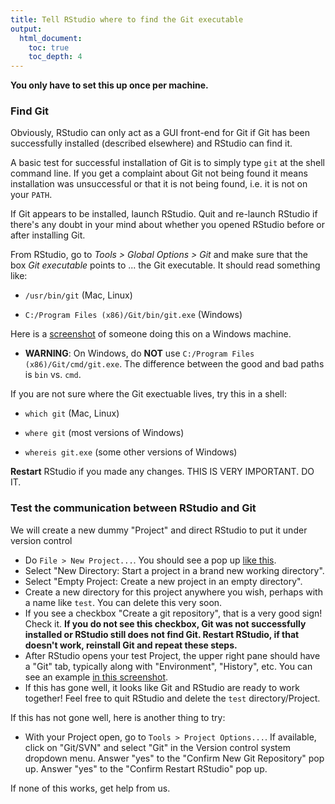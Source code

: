 ```yaml
---
title: Tell RStudio where to find the Git executable
output:
  html_document:
    toc: true
    toc_depth: 4
---
```


**You only have to set this up once per machine.**


### Find Git


Obviously, RStudio can only act as a GUI front-end for Git if Git has been successfully installed (described elsewhere) and RStudio can find it.

A basic test for successful installation of Git is to simply type `git` at the shell command line. If you get a complaint about Git not being found it means installation was unsuccessful or that it is not being found, i.e. it is not on your `PATH`.

If Git appears to be installed, launch RStudio. Quit and re-launch RStudio if there's any doubt in your mind about whether you opened RStudio before or after installing Git.

From RStudio, go to *Tools > Global Options > Git* and make sure that the box *Git executable* points to ... the Git executable. It should read something like:
  
* `/usr/bin/git` (Mac, Linux)

* `C:/Program Files (x86)/Git/bin/git.exe` (Windows)

Here is a [screenshot](http://www.molecularecologist.com/wp-content/uploads/2013/11/Screenshot-2013-11-12-09.53.56-Copy1.png) of someone doing this on a Windows machine.

- __WARNING__: On Windows, do __NOT__ use `C:/Program Files (x86)/Git/cmd/git.exe`. The difference between the good and bad paths is `bin` vs. `cmd`.

If you are not sure where the Git exectuable lives, try this in a shell:
  
* `which git` (Mac, Linux)

* `where git` (most versions of Windows)

* `whereis git.exe` (some other versions of Windows)

__Restart__ RStudio if you made any changes. THIS IS VERY IMPORTANT. DO IT.


### Test the communication between RStudio and Git

We will create a new dummy "Project" and direct RStudio to put it under version control

  - Do `File > New Project...`. You should see a pop up [like this](http://www.rstudio.com/images/screenshots/rstudio-projects_new.png).
  - Select "New Directory: Start a project in a brand new working directory".
  - Select "Empty Project: Create a new project in an empty directory".
  - Create a new directory for this project anywhere you wish, perhaps with a name like `test`. You can delete this very soon.
  - If you see a checkbox "Create a git repository", that is a very good sign! Check it. **If you do not see this checkbox, Git was not successfully installed or RStudio  still does not find Git. Restart RStudio, if that doesn't work, reinstall Git and repeat these steps.**
  - After RStudio opens your test Project, the upper right pane should have a "Git" tab, typically along with "Environment", "History", etc. You can see an example [in this screenshot](http://www.rstudio.com/images/screenshots/rstudio-vcs.png).
  - If this has gone well, it looks like Git and RStudio are ready to work together! Feel free to quit RStudio and delete the `test` directory/Project.

If this has not gone well, here is another thing to try:

  - With your Project open, go to `Tools > Project Options...`. If available, click on "Git/SVN" and select "Git" in the Version control system dropdown menu. Answer "yes" to the "Confirm New Git Repository" pop up. Answer "yes" to the "Confirm Restart RStudio" pop up.

If none of this works, get help from us.